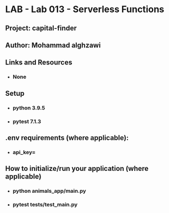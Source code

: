 # LAB - Lab 013 - Serverless Functions


## Project: capital-finder

## Author: Mohammad alghzawi

## Links and Resources
* ### None

## Setup
* ### python 3.9.5
* ### pytest 7.1.3

## __.env__ requirements (where applicable):
* ### api_key=

## How to initialize/run your application (where applicable)

* ### python animals_app/main.py
* ### pytest tests/test_main.py